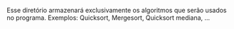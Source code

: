 Esse diretório armazenará exclusivamente os algoritmos que serão usados no programa.
Exemplos: Quicksort, Mergesort, Quicksort mediana, ...